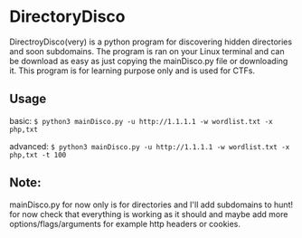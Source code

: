 # DirectoryDisco
DirectroyDisco(very) is a python program for discovering hidden directories and soon subdomains. The program is ran on your Linux terminal and can be download as easy as just copying the mainDisco.py file or downloading it. This program is for learning purpose only and is used for CTFs.


## Usage
basic:
`$ python3 mainDisco.py -u http://1.1.1.1 -w wordlist.txt -x php,txt`

advanced:
`$ python3 mainDisco.py -u http://1.1.1.1 -w wordlist.txt -x php,txt -t 100` 

## Note:
mainDisco.py for now only is for directories and I'll add subdomains to hunt! for now check that everything is working as it should and maybe add more options/flags/arguments for example http headers or cookies. 
